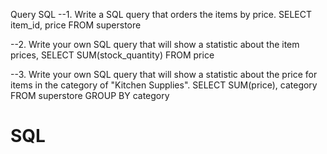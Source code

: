 Query SQL
--1. Write a SQL query that orders the items by price.
SELECT item_id, price
FROM superstore

 
--2. Write your own SQL query that will show a statistic about the item prices,
SELECT SUM(stock_quantity)
FROM price


--3. Write your own SQL query that will show a statistic about the price for items in the category of "Kitchen Supplies".
SELECT SUM(price), category
FROM superstore
GROUP BY category






 




# SQL
